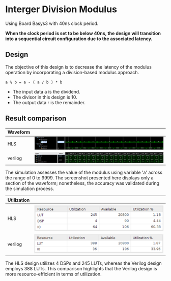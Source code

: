 # Interger Division Modulus

Using Board Basys3 with 40ns clock period.

**When the clock period is set to be below 40ns, the design will transition into a sequential circuit configuration due to the associated latency.**

## Design

The objective of this design is to decrease the latency of the modulus operation by incorporating a division-based modulus approach.

    a % b = a - ( a / b ) * b

* The input data a is the dividend.
* The divisor in this design is 10.
* The output data r is the remainder.

## Result comparison

| Waveform  |        |
|--------|--------|
|HLS     |![Alt text](image.png)|
|verilog |![Alt text](image-2.png)|

The simulation assesses the value of the modulus using variable 'a' across the range of 0 to 9999. The screenshot presented here displays only a section of the waveform; nonetheless, the accuracy was validated during the simulation process.

|Utilization||
|--|--|
|HLS|![Alt text](image-1.png)|
|verilog|![Alt text](image-3.png)|

The HLS design utilizes 4 DSPs and 245 LUTs, whereas the Verilog design employs 388 LUTs. This comparison highlights that the Verilog design is more resource-efficient in terms of utilization.